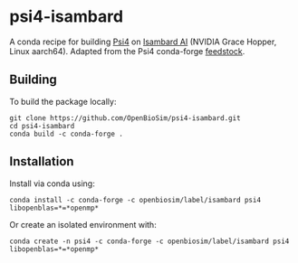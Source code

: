 # psi4-isambard

A conda recipe for building [Psi4](https://psicode.org) on [Isambard AI](https://isambard.ac.uk) (NVIDIA Grace Hopper, Linux aarch64).
Adapted from the Psi4 conda-forge [feedstock](https://github.com/conda-forge/psi4-feedstock).

## Building

To build the package locally:

```
git clone https://github.com/OpenBioSim/psi4-isambard.git
cd psi4-isambard
conda build -c conda-forge .
```

## Installation

Install via conda using:

```
conda install -c conda-forge -c openbiosim/label/isambard psi4 libopenblas=*=*openmp*
```

Or create an isolated environment with:

```
conda create -n psi4 -c conda-forge -c openbiosim/label/isambard psi4 libopenblas=*=*openmp*
```
